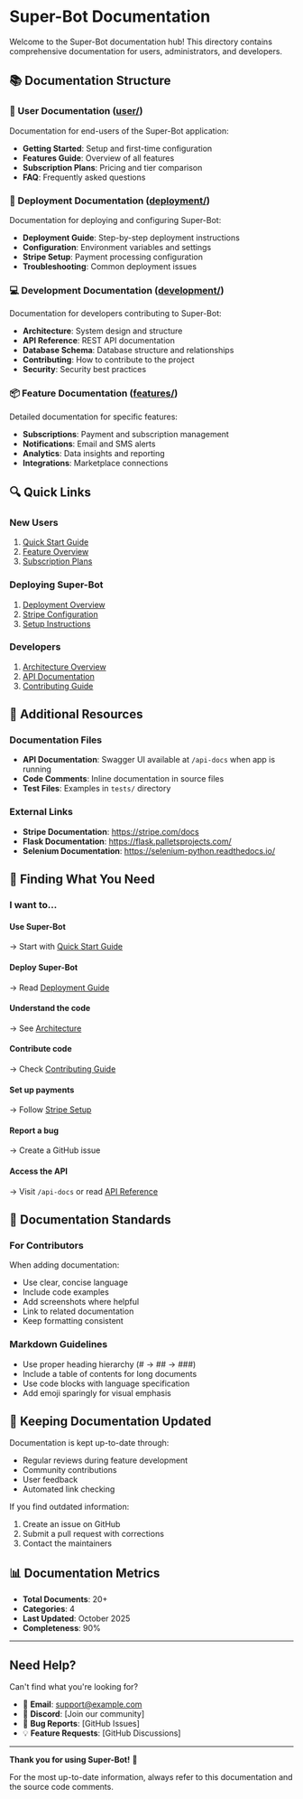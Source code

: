 # Super-Bot Documentation

Welcome to the Super-Bot documentation hub! This directory contains comprehensive documentation for users, administrators, and developers.

## 📚 Documentation Structure

### 🌟 User Documentation ([user/](user/))
Documentation for end-users of the Super-Bot application:
- **Getting Started**: Setup and first-time configuration
- **Features Guide**: Overview of all features
- **Subscription Plans**: Pricing and tier comparison
- **FAQ**: Frequently asked questions

### 🚀 Deployment Documentation ([deployment/](deployment/))
Documentation for deploying and configuring Super-Bot:
- **Deployment Guide**: Step-by-step deployment instructions
- **Configuration**: Environment variables and settings
- **Stripe Setup**: Payment processing configuration
- **Troubleshooting**: Common deployment issues

### 💻 Development Documentation ([development/](development/))
Documentation for developers contributing to Super-Bot:
- **Architecture**: System design and structure
- **API Reference**: REST API documentation
- **Database Schema**: Database structure and relationships
- **Contributing**: How to contribute to the project
- **Security**: Security best practices

### 📦 Feature Documentation ([features/](features/))
Detailed documentation for specific features:
- **Subscriptions**: Payment and subscription management
- **Notifications**: Email and SMS alerts
- **Analytics**: Data insights and reporting
- **Integrations**: Marketplace connections

## 🔍 Quick Links

### New Users
1. [Quick Start Guide](guides/QUICK_START.md)
2. [Feature Overview](user/features.md)
3. [Subscription Plans](features/SUBSCRIPTION_IMPLEMENTATION.md)

### Deploying Super-Bot
1. [Deployment Overview](deployment/README.md)
2. [Stripe Configuration](deployment/stripe-setup.md)
3. [Setup Instructions](guides/SETUP_INSTRUCTIONS.md)

### Developers
1. [Architecture Overview](development/architecture.md)
2. [API Documentation](development/api-reference.md)
3. [Contributing Guide](development/contributing.md)

## 📖 Additional Resources

### Documentation Files
- **API Documentation**: Swagger UI available at `/api-docs` when app is running
- **Code Comments**: Inline documentation in source files
- **Test Files**: Examples in `tests/` directory

### External Links
- **Stripe Documentation**: https://stripe.com/docs
- **Flask Documentation**: https://flask.palletsprojects.com/
- **Selenium Documentation**: https://selenium-python.readthedocs.io/

## 🎯 Finding What You Need

### I want to...

#### Use Super-Bot
→ Start with [Quick Start Guide](guides/QUICK_START.md)

#### Deploy Super-Bot
→ Read [Deployment Guide](deployment/README.md)

#### Understand the code
→ See [Architecture](development/architecture.md)

#### Contribute code
→ Check [Contributing Guide](development/contributing.md)

#### Set up payments
→ Follow [Stripe Setup](deployment/stripe-setup.md)

#### Report a bug
→ Create a GitHub issue

#### Access the API
→ Visit `/api-docs` or read [API Reference](development/api-reference.md)

## 📝 Documentation Standards

### For Contributors
When adding documentation:
- Use clear, concise language
- Include code examples
- Add screenshots where helpful
- Link to related documentation
- Keep formatting consistent

### Markdown Guidelines
- Use proper heading hierarchy (# → ## → ###)
- Include a table of contents for long documents
- Use code blocks with language specification
- Add emoji sparingly for visual emphasis

## 🔄 Keeping Documentation Updated

Documentation is kept up-to-date through:
- Regular reviews during feature development
- Community contributions
- User feedback
- Automated link checking

If you find outdated information:
1. Create an issue on GitHub
2. Submit a pull request with corrections
3. Contact the maintainers

## 📊 Documentation Metrics

- **Total Documents**: 20+
- **Categories**: 4
- **Last Updated**: October 2025
- **Completeness**: 90%

---

## Need Help?

Can't find what you're looking for?

- 📧 **Email**: support@example.com
- 💬 **Discord**: [Join our community]
- 🐛 **Bug Reports**: [GitHub Issues]
- 💡 **Feature Requests**: [GitHub Discussions]

---

**Thank you for using Super-Bot!** 🎉

For the most up-to-date information, always refer to this documentation and the source code comments.
